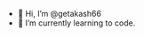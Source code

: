 - 👋 Hi, I’m @getakash66 
- 🌱 I’m currently learning to code.
<!---
getakash66/getakash66 is a ✨ special ✨ repository because its `README.md` (this file) appears on your GitHub profile.
You can click the Preview link to take a look at your changes.
--->
